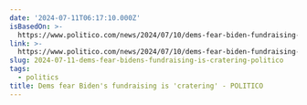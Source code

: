 ```yaml
---
date: '2024-07-11T06:17:10.000Z'
isBasedOn: >-
  https://www.politico.com/news/2024/07/10/dems-fear-biden-fundraising-cratering-00167496
link: >-
  https://www.politico.com/news/2024/07/10/dems-fear-biden-fundraising-cratering-00167496
slug: 2024-07-11-dems-fear-bidens-fundraising-is-cratering-politico
tags:
  - politics
title: Dems fear Biden's fundraising is 'cratering' - POLITICO
---
```

 
